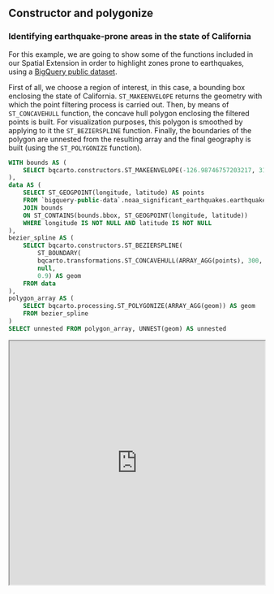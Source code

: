 ## Constructor and polygonize

### Identifying earthquake-prone areas in the state of California

For this example, we are going to show some of the functions included in our Spatial Extension in order to highlight zones prone to earthquakes, using a [BigQuery public dataset](https://console.cloud.google.com/marketplace/product/noaa-public/noaa-earthquakes). 

First of all, we choose a region of interest, in this case, a bounding box enclosing the state of California. `ST_MAKEENVELOPE` returns the geometry with which the point filtering process is carried out. Then, by means of `ST_CONCAVEHULL` function, the concave hull polygon enclosing the filtered points is built. For visualization purposes, this polygon is smoothed by applying to it the `ST_BEZIERSPLINE` function. Finally, the boundaries of the polygon are unnested from the resulting array and the final geography is built (using the `ST_POLYGONIZE` function).

```sql
WITH bounds AS (
    SELECT bqcarto.constructors.ST_MAKEENVELOPE(-126.98746757203217, 31.72298737861544, -118.1856191911019, 40.871240645013735) AS bbox
),
data AS (
    SELECT ST_GEOGPOINT(longitude, latitude) AS points
    FROM `bigquery-public-data`.noaa_significant_earthquakes.earthquakes
    JOIN bounds
    ON ST_CONTAINS(bounds.bbox, ST_GEOGPOINT(longitude, latitude))
    WHERE longitude IS NOT NULL AND latitude IS NOT NULL
),
bezier_spline AS (
    SELECT bqcarto.constructors.ST_BEZIERSPLINE(
        ST_BOUNDARY(
        bqcarto.transformations.ST_CONCAVEHULL(ARRAY_AGG(points), 300, "kilometres")), 
        null,
        0.9) AS geom
    FROM data
),
polygon_array AS (
    SELECT bqcarto.processing.ST_POLYGONIZE(ARRAY_AGG(geom)) AS geom
    FROM bezier_spline
) 
SELECT unnested FROM polygon_array, UNNEST(geom) AS unnested
```

<iframe height=480px width=100% style='margin-bottom:20px' src="https://team.carto.com/u/agraciano/builder/3e6b32e2-0049-42b9-ba20-d26342f4d14d/layers#/" title="Earthquake-prone area in the state of California"></iframe>